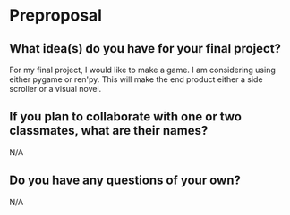 # Preproposal

## What idea(s) do you have for your final project?

For my final project, I would like to make a game. I am considering using either pygame or ren'py. This will make the end product either a side scroller or a visual novel.

## If you plan to collaborate with one or two classmates, what are their names?

N/A

## Do you have any questions of your own?

N/A
